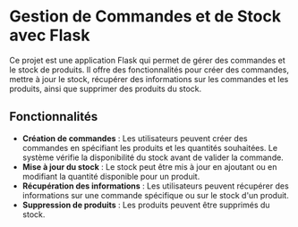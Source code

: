 # Gestion de Commandes et de Stock avec Flask

Ce projet est une application Flask qui permet de gérer des commandes et le stock de produits. Il offre des fonctionnalités pour créer des commandes, mettre à jour le stock, récupérer des informations sur les commandes et les produits, ainsi que supprimer des produits du stock.

## Fonctionnalités

- **Création de commandes** : Les utilisateurs peuvent créer des commandes en spécifiant les produits et les quantités souhaitées. Le système vérifie la disponibilité du stock avant de valider la commande.
- **Mise à jour du stock** : Le stock peut être mis à jour en ajoutant ou en modifiant la quantité disponible pour un produit.
- **Récupération des informations** : Les utilisateurs peuvent récupérer des informations sur une commande spécifique ou sur le stock d'un produit.
- **Suppression de produits** : Les produits peuvent être supprimés du stock.
